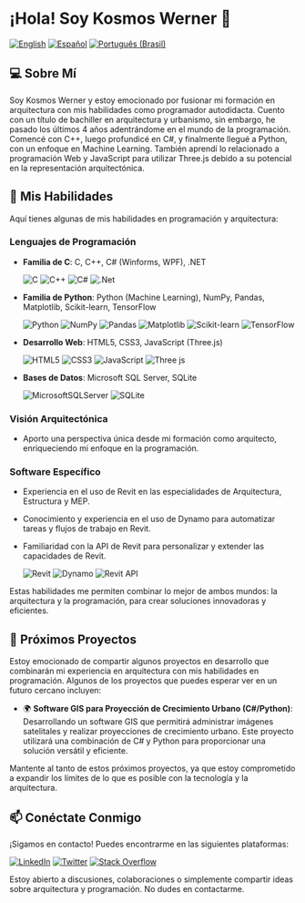 # ¡Hola! Soy Kosmos Werner 👋

[![English](https://img.shields.io/badge/Read%20this%20README%20in-English-red?style=for-the-badge)](https://github.com/KosmosWerner/KosmosWerner/blob/main/README.md)
[![Español](https://img.shields.io/badge/Lee%20este%20README%20en-Espa%C3%B1ol-ccb800?style=for-the-badge)](https://github.com/KosmosWerner/KosmosWerner/blob/main/README.es-ES.md)
[![Português (Brasil)](https://img.shields.io/badge/Leia%20este%20README%20em-Portugu%C3%AAs%20(Brasil)-36a834?style=for-the-badge)](https://github.com/KosmosWerner/KosmosWerner/blob/main/README.pt-BR.md)

## 💻 Sobre Mí

Soy Kosmos Werner y estoy emocionado por fusionar mi formación en arquitectura con mis habilidades como programador autodidacta. Cuento con un título de bachiller en arquitectura y urbanismo, sin embargo, he pasado los últimos 4 años adentrándome en el mundo de la programación. Comencé con C++, luego profundicé en C#, y finalmente llegué a Python, con un enfoque en Machine Learning. También aprendí lo relacionado a programación Web y JavaScript para utilizar Three.js debido a su potencial en la representación arquitectónica.

## 🚀 Mis Habilidades

Aquí tienes algunas de mis habilidades en programación y arquitectura:

### Lenguajes de Programación
- **Familia de C**: C, C++, C# (Winforms, WPF), .NET
  
  ![C](https://img.shields.io/badge/c-%2300599C.svg?style=for-the-badge&logo=c&logoColor=white)
  ![C++](https://img.shields.io/badge/c++-%2300599C.svg?style=for-the-badge&logo=c%2B%2B&logoColor=white)
  ![C#](https://img.shields.io/badge/c%23-%23239120.svg?style=for-the-badge&logo=c-sharp&logoColor=white)
  ![.Net](https://img.shields.io/badge/.NET-5C2D91?style=for-the-badge&logo=.net&logoColor=white)

- **Familia de Python**: Python (Machine Learning), NumPy, Pandas, Matplotlib, Scikit-learn, TensorFlow
  
  ![Python](https://img.shields.io/badge/python-3670A0?style=for-the-badge&logo=python&logoColor=ffdd54)
  ![NumPy](https://img.shields.io/badge/numpy-%23013243.svg?style=for-the-badge&logo=numpy&logoColor=white)
  ![Pandas](https://img.shields.io/badge/pandas-%23150458.svg?style=for-the-badge&logo=pandas&logoColor=white)
  ![Matplotlib](https://img.shields.io/badge/Matplotlib-%23ffffff.svg?style=for-the-badge&logo=Matplotlib&logoColor=black)
  ![Scikit-learn](https://img.shields.io/badge/scikit--learn-%23F7931E.svg?style=for-the-badge&logo=scikit-learn&logoColor=white)
  ![TensorFlow](https://img.shields.io/badge/TensorFlow-%23FF6F00.svg?style=for-the-badge&logo=TensorFlow&logoColor=white)

- **Desarrollo Web**: HTML5, CSS3, JavaScript (Three.js)
  
  ![HTML5](https://img.shields.io/badge/html5-%23E34F26.svg?style=for-the-badge&logo=html5&logoColor=white)
  ![CSS3](https://img.shields.io/badge/css3-%231572B6.svg?style=for-the-badge&logo=css3&logoColor=white)
  ![JavaScript](https://img.shields.io/badge/javascript-%23323330.svg?style=for-the-badge&logo=javascript&logoColor=%23F7DF1E)
  ![Three js](https://img.shields.io/badge/threejs-black?style=for-the-badge&logo=three.js&logoColor=white)

- **Bases de Datos**: Microsoft SQL Server, SQLite
  
  ![MicrosoftSQLServer](https://img.shields.io/badge/Microsoft%20SQL%20Server-CC2927?style=for-the-badge&logo=microsoft%20sql%20server&logoColor=white)
  ![SQLite](https://img.shields.io/badge/sqlite-%2307405e.svg?style=for-the-badge&logo=sqlite&logoColor=white)

### Visión Arquitectónica
- Aporto una perspectiva única desde mi formación como arquitecto, enriqueciendo mi enfoque en la programación.

### Software Específico
- Experiencia en el uso de Revit en las especialidades de Arquitectura, Estructura y MEP.
- Conocimiento y experiencia en el uso de Dynamo para automatizar tareas y flujos de trabajo en Revit.
- Familiaridad con la API de Revit para personalizar y extender las capacidades de Revit.
  
  ![Revit](https://img.shields.io/badge/Revit-%23007ACC.svg?style=for-the-badge&logo=Autodesk&logoColor=white)
  ![Dynamo](https://img.shields.io/badge/Dynamo-red.svg?style=for-the-badge&logo=Autodesk&logoColor=white)
  ![Revit API](https://img.shields.io/badge/API%20de%20Revit-%23323330.svg?style=for-the-badge&logo=Autodesk&logoColor=white)

Estas habilidades me permiten combinar lo mejor de ambos mundos: la arquitectura y la programación, para crear soluciones innovadoras y eficientes.

## 🌟 Próximos Proyectos

Estoy emocionado de compartir algunos proyectos en desarrollo que combinarán mi experiencia en arquitectura con mis habilidades en programación. Algunos de los proyectos que puedes esperar ver en un futuro cercano incluyen:

- 🌍 **Software GIS para Proyección de Crecimiento Urbano (C#/Python)**: Desarrollando un software GIS que permitirá administrar imágenes satelitales y realizar proyecciones de crecimiento urbano. Este proyecto utilizará una combinación de C# y Python para proporcionar una solución versátil y eficiente.

Mantente al tanto de estos próximos proyectos, ya que estoy comprometido a expandir los límites de lo que es posible con la tecnología y la arquitectura.

## 📫 Conéctate Conmigo

¡Sigamos en contacto! Puedes encontrarme en las siguientes plataformas:

[![LinkedIn](https://img.shields.io/badge/LinkedIn-%230077B5.svg?style=for-the-badge&logo=linkedin&logoColor=white)](https://linkedin.com/in/kosmos-werner-heisenberg)
[![Twitter](https://img.shields.io/badge/Twitter-%231DA1F2.svg?style=for-the-badge&logo=Twitter&logoColor=white)](https://twitter.com/kosmos_werner) 
[![Stack Overflow](https://img.shields.io/badge/-Stackoverflow-FE7A16?style=for-the-badge&logo=stack-overflow&logoColor=white)](https://stackoverflow.com/users/21495929)

Estoy abierto a discusiones, colaboraciones o simplemente compartir ideas sobre arquitectura y programación. No dudes en contactarme.
